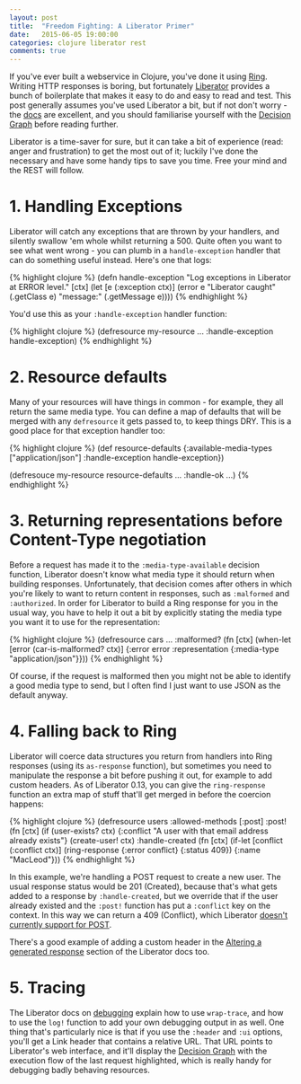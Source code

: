 ```yaml
---
layout: post
title:  "Freedom Fighting: A Liberator Primer"
date:   2015-06-05 19:00:00
categories: clojure liberator rest
comments: true
---
```


If you've ever built a webservice in Clojure, you've done it using [Ring](https://github.com/ring-clojure).  Writing 
HTTP responses is boring, but fortunately [Liberator](https://clojure-liberator.github.io/liberator/github.html) 
provides a bunch of boilerplate that makes it easy to do and easy to read and test. This post generally assumes you've 
used Liberator a bit, but if not don't worry - the [docs](https://clojure-liberator.github.io/liberator/) are excellent, 
and you should familiarise yourself with the
[Decision Graph](https://clojure-liberator.github.io/liberator/tutorial/decision-graph.html) before reading further.

Liberator is a time-saver for sure, but it can take a  bit of experience (read: anger and frustration) to get the most 
out of it; luckily I've done the necessary and have some handy tips to save you time.  Free your mind and the REST will 
follow.


# 1. Handling Exceptions

Liberator will catch any exceptions that are thrown by your handlers, and silently swallow 'em whole whilst returning
a 500. Quite often you want to see what went wrong - you can plumb in a `handle-exception` handler that can do something
useful instead.  Here's one that logs:

{% highlight clojure %}
(defn handle-exception
  "Log exceptions in Liberator at ERROR level."
  [ctx]
  (let [e (:exception ctx)]
    (error e "Liberator caught" (.getClass e) "message:" (.getMessage e))))
{% endhighlight %}

You'd use this as your `:handle-exception` handler function:

{% highlight clojure %}
(defresource my-resource
  ...
  :handle-exception handle-exception)
{% endhighlight %}


# 2. Resource defaults

Many of your resources will have things in common - for example, they all return the same media type.  You can define
a map of defaults that will be merged with any `defresource` it gets passed to, to keep things DRY.   This is a good 
place for that exception handler too:

{% highlight clojure %}
(def resource-defaults
  {:available-media-types ["application/json"]
   :handle-exception      handle-exception})
   
(defresouce my-resource resource-defaults
  ...
  :handle-ok ...)
{% endhighlight %}


# 3. Returning representations before Content-Type negotiation

Before a request has made it to the `:media-type-available` decision function, Liberator doesn't know what media type
it should return when building responses.  Unfortunately, that decision comes after others in which you're likely to 
want to return content in responses, such as `:malformed` and `:authorized`.  In order for Liberator to build a Ring 
response for you in the usual way, you have to help it out a bit by explicitly stating the media type you want it to 
use for the representation:

{% highlight clojure %}
(defresource cars
  ...
  :malformed? (fn [ctx] (when-let [error (car-is-malformed? ctx)]
                          {:error          error 
                           :representation {:media-type "application/json"}}))
{% endhighlight %}

Of course, if the request is malformed then you might not be able to identify a good media type to send, but I often 
find I just want to use JSON as the default anyway.


# 4. Falling back to Ring
 
Liberator will coerce data structures you return from handlers into Ring responses (using its `as-response` function), 
but sometimes you need to manipulate the response a bit before pushing it out, for example to add custom headers.  As of 
Liberator 0.13, you can give the `ring-response` function an extra map of stuff that'll get merged in before the 
coercion happens:

{% highlight clojure %}
(defresource users
  :allowed-methods [:post]
  :post! (fn [ctx]
           (if (user-exists? ctx)
             {:conflict "A user with that email address already exists"}
             (create-user! ctx)
  :handle-created (fn [ctx]
                    (if-let [conflict (:conflict ctx)]
                      (ring-response {:error conflict} {:status 409})
                      {:name "MacLeod"}))
{% endhighlight %}

In this example, we're handling a POST request to create a new user.  The usual response status would be 201 (Created), 
because that's what gets added to a response by `:handle-created`, but we override that if the user already existed and 
the `:post!` function has put a `:conflict` key on the context. In this way we can return a 409 (Conflict), which 
Liberator [doesn't currently support for POST](https://github.com/clojure-liberator/liberator/issues/107).

There's a good example of adding a custom header in the 
[Altering a generated response](https://clojure-liberator.github.io/liberator/doc/representations.html) section of the
Liberator docs too.


# 5. Tracing

The Liberator docs on [debugging](https://clojure-liberator.github.io/liberator/doc/debugging.html) explain how to use
`wrap-trace`, and how to use the `log!` function to add your own debugging output in as well.  One thing that's 
particularly nice is that if you use the `:header` and `:ui` options, you'll get a Link header that contains a relative 
URL.  That URL points to Liberator's web interface, and it'll display the
[Decision Graph](https://clojure-liberator.github.io/liberator/tutorial/decision-graph.html) with the execution flow of
the last request highlighted, which is really handy for debugging badly behaving resources.
